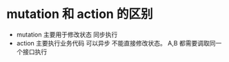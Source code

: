 
#  mutation 和 action 的区别
  
   - mutation 主要用于修改状态 同步执行 
   - action 主要执行业务代码 可以异步 不能直接修改状态。
            A,B 都需要调取同一个接口执行